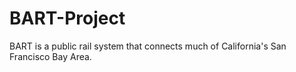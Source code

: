 # BART-Project
BART is a public rail system that connects much of California's San Francisco Bay Area.
